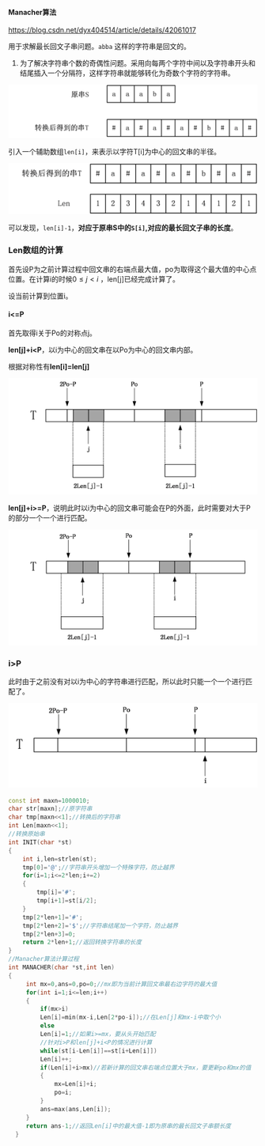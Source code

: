 #### Manacher算法

https://blog.csdn.net/dyx404514/article/details/42061017

用于求解最长回文子串问题。`abba` 这样的字符串是回文的。

1. 为了解决字符串个数的奇偶性问题。采用向每两个字符中间以及字符串开头和结尾插入一个分隔符，这样字符串就能够转化为奇数个字符的字符串。

![pic](Mancher_string_transform.png)

引入一个辅助数组`len[i]`，来表示以字符T[i]为中心的回文串的半径。

![](Manacher_array.png)

可以发现，`len[i]-1`，**对应于原串S中的`S[i]`,对应的最长回文子串的长度**。

### Len数组的计算

首先设P为之前计算过程中回文串的右端点最大值，po为取得这个最大值的中心点位置。在计算i的时候$0\le j<i$ ，len[j]已经完成计算了。

设当前计算到位置i。

#### i<=P

首先取得i关于Po的对称点j。

**len[j]+i<P**，以i为中心的回文串在以Po为中心的回文串内部。

根据对称性有**len[i]=len[j]**

![](manacher_case1.png)

**len[j]+i>=P**，说明此时以i为中心的回文串可能会在P的外面，此时需要对大于P的部分一个一个进行匹配。

![](Manacher_case2.png)

### i>P

此时由于之前没有对以i为中心的字符串进行匹配，所以此时只能一个一个进行匹配了。

![](Manacher_case3.png)

```cpp
const int maxn=1000010;
char str[maxn];//原字符串
char tmp[maxn<<1];//转换后的字符串
int Len[maxn<<1];
//转换原始串
int INIT(char *st)
{
    int i,len=strlen(st);
    tmp[0]='@';//字符串开头增加一个特殊字符，防止越界
    for(i=1;i<=2*len;i+=2)
    {
        tmp[i]='#';
        tmp[i+1]=st[i/2];
    }
    tmp[2*len+1]='#';
    tmp[2*len+2]='$';//字符串结尾加一个字符，防止越界
    tmp[2*len+3]=0;
    return 2*len+1;//返回转换字符串的长度
}
//Manacher算法计算过程
int MANACHER(char *st,int len)
{
     int mx=0,ans=0,po=0;//mx即为当前计算回文串最右边字符的最大值
     for(int i=1;i<=len;i++)
     {
         if(mx>i)
         Len[i]=min(mx-i,Len[2*po-i]);//在Len[j]和mx-i中取个小
         else
         Len[i]=1;//如果i>=mx，要从头开始匹配
         //针对i>P和len[j]+i<P的情况进行计算
         while(st[i-Len[i]]==st[i+Len[i]])
         Len[i]++;
         if(Len[i]+i>mx)//若新计算的回文串右端点位置大于mx，要更新po和mx的值
         {
             mx=Len[i]+i;
             po=i;
         }
         ans=max(ans,Len[i]);
     }
     return ans-1;//返回Len[i]中的最大值-1即为原串的最长回文子串额长度 
  }
```

